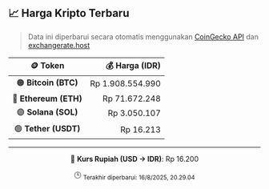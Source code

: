 

<!-- HARGA_KRIPTO -->
## 📈 Harga Kripto Terbaru

> Data ini diperbarui secara otomatis menggunakan [CoinGecko API](https://www.coingecko.com/) dan [exchangerate.host](https://exchangerate.host/)

<div align="center">

| 🪙 Token | 💰 Harga (IDR) |
|:------:|---------------:|
| 🟠 **Bitcoin (BTC)**   | Rp 1.908.554.990 |
| 🔵 **Ethereum (ETH)**  | Rp 71.672.248 |
| 🟣 **Solana (SOL)**    | Rp 3.050.107 |
| 🟢 **Tether (USDT)**   | Rp 16.213 |

---

💱 **Kurs Rupiah (USD → IDR)**: Rp 16.200

🕒 <sub>Terakhir diperbarui: 16/8/2025, 20.29.04</sub>

</div>
<!-- /HARGA_KRIPTO -->
